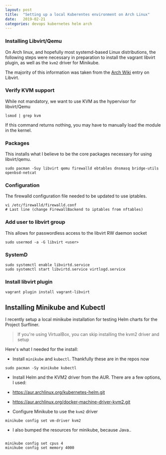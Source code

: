 ```yaml
---
layout: post
title:  "Setting up a local Kuberentes environment on Arch Linux"
date:   2019-02-21
categories: devops kubernetes helm arch
---
```


### Installing Libvirt/Qemu

On Arch linux, and hopefully most systemd-based Linux distributions, the following steps were necessary in preparation
to install the vagrant libvirt plugin, as well as the `kvm2` driver for
Minikube.

The majority of this information was taken from the [Arch Wiki][libvirt-arch] entry on Libvirt.

### Verify KVM support
While not mandatory, we want to use KVM as the hypervisor for libvirt/Qemu
```
lsmod | grep kvm
```
If this command returns nothing, you may have to manually load the module in the kernel.

### Packages
This installs what I believe to be the core packages necessary for using libvirt/qemu.
```
sudo pacman -Suy libvirt qemu firewalld ebtables dnsmasq bridge-utils openbsd-netcat
```

### Configuration
The firewalld configuration file needed to be updated to use iptables.
```
vi /etc/firewalld/firewalld.conf
# Last line (change FirewallBackend to iptables from nftables)
```

### Add user to libvirt group
This allows for passwordless access to the libvirt RW daemon socket
```
sudo usermod -a -G libvirt <user>
```

### SystemD
```
sudo systemctl enable libvirtd.service
sudo systemctl start libvirtd.service virtlogd.service
```

### Install libvirt plugin
```
vagrant plugin install vagrant-libvirt
```

## Installing Minikube and Kubectl

I recently setup a local minikube installation for testing Helm charts for the
Project Surfliner.

> If you're using VirtualBox, you can skip installing the kvm2 driver and setup

Here's what I needed for the install:

- Install `minikube` and `kubectl`. Thankfully these are in the repos now

```
sudo pacman -Sy minikube kubectl
```

- Install Helm and the KVM2 driver from the AUR. There are a few options, I
used:
- https://aur.archlinux.org/kubernetes-helm.git
- https://aur.archlinux.org/docker-machine-driver-kvm2.git


- Configure Minikube to use the `kvm2` driver

```
minikube config set vm-driver kvm2
```

- I also bumped the resources for minikube, because Java..

```

minikube config set cpus 4
minikube config set memory 4000
```

[libvirt-arch]:https://wiki.archlinux.org/index.php/Libvirt


